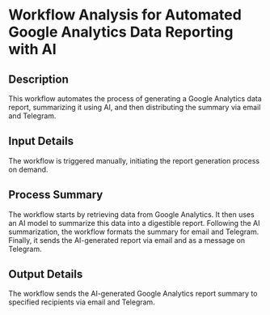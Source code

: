# Workflow Analysis for Automated Google Analytics Data Reporting with AI

## Description
This workflow automates the process of generating a Google Analytics data report, summarizing it using AI, and then distributing the summary via email and Telegram.

## Input Details
The workflow is triggered manually, initiating the report generation process on demand.

## Process Summary
The workflow starts by retrieving data from Google Analytics. It then uses an AI model to summarize this data into a digestible report. Following the AI summarization, the workflow formats the summary for email and Telegram. Finally, it sends the AI-generated report via email and as a message on Telegram.

## Output Details
The workflow sends the AI-generated Google Analytics report summary to specified recipients via email and Telegram.
